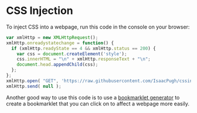 # CSS Injection

To inject CSS into a webpage, run this code in the console on your browser:
```javascript
var xmlHttp = new XMLHttpRequest();
xmlHttp.onreadystatechange = function() {
  if (xmlHttp.readyState == 4 && xmlHttp.status == 200) {
    var css = document.createElement('style');
    css.innerHTML = "\n" + xmlHttp.responseText + "\n";
    document.head.appendChild(css);
  };
};
xmlHttp.open( "GET", 'https://raw.githubusercontent.com/IsaacPugh/cssinjection/master/style.css', true );
xmlHttp.send( null );
```

Another good way to use this code is to use a
<a href="http://mrcoles.com/bookmarklet/"> bookmarklet generator</a> to create
a bookmarklet that you can click on to affect a webpage more easily.
